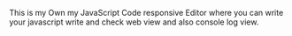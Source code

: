 This is my Own my JavaScript Code responsive Editor where you can write your javascript write and check web view and also console log view.
